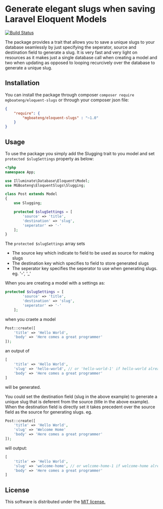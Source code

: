 # Generate elegant slugs when saving Laravel Eloquent Models 

[![Build Status](https://travis-ci.org/mgboateng/eloquent-slug.svg?branch=master)](https://travis-ci.org/mgboateng/eloquent-slug)

The package provides a trait that allows you to save a unique slugs to your database seamlessly by just specifying the 
seperator, source and destination field to generate a slug. It is very fast and very light on
resources as it makes just a single database call when creating a model and two when updating
as opposed to looping recurcively over the database to generate a unique slug.

## Installation
You can install the package through composer `composer require mgboateng/eloquent-slugs` or 
through your composer json file:
```json
{
    "require": {
        "mgboateng/eloquent-slugs" : "~1.0"          
    }
}
```
## Usage
To use the package you simply add the Slugging trait to you model and set `protected $slugSettings` 
property as below:
```php
<?php 
namespace App;

use Illuminate\Database\Eloquent\Model;
use MGBoateng\EloquentSlugs\Slugging;

class Post extends Model 
{
    use Slugging;

    protected $slugSettings = [
        'source' => 'title',
        'destination' => 'slug',
        'seperator' => '-'
    ];    
}
```
The `protected $slugSettings` array sets
- The source key which indicate to field to be used as source for making slugs
- The destination key which specifies to field to store generated slugs
- The seperator key specifies the seperator to use when generating slugs. eg. '-', '_'

When you are creating a model with a settings as:
```php
protected $slugSettings = [
        'source' => 'title',
        'destination' => 'slug',
        'seperator' => '-'
    ];    
```
when you craete a model

```php
Post::create([
    'title' => 'Hello World',
    'body' => 'Here comes a great programmer'
]);
```
an output of 
```php
[
    'title' => 'Hello World',
    'slug' => 'hello-world', // or 'hello-world-1' if hello-world already exist
    'body' => 'Here comes a great programmer'
]
```
will be generated.

You could set the destination field (slug in the above example) to generate a unique slug that is
deferent from the source (title in the above example). When the destination field is directly set
it takes precedent over the source field as the source for generating slugs. eg.
```php
Post::create([
    'title' => 'Hello World',
    'slug' => 'Welcome Home'
    'body' => 'Here comes a great programmer'
]);
```
will output:

```php
[
    'title' => 'Hello World',
    'slug' => 'welcome-home', // or welcome-home-1 if welcome-home already exist
    'body' => 'Here comes a great programmer'
]
```

## License
This software is distributed under the [MIT license.](LICENSE)


